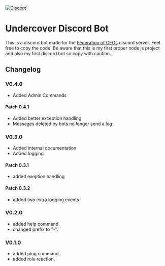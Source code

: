 
[![Discord](https://img.shields.io/discord/708938277285003336.svg?label=&logo=discord&logoColor=ffffff&color=7389D8&labelColor=6A7EC2)](https://discord.gg/RWcnqmF)

# Undercover Discord Bot

This is a discord bot made for the [Federation of CEOs](https://discord.gg/RWcnqmF) discord server. Feel free to copy the code. Be aware that this is my first proper node js project and also my first discord bot so copy with caution.

## Changelog

### V0.4.0

- Added Admin Commands

#### Patch 0.4.1
- Added better exception handling
- Messages deleted by bots no longer send a log

### V0.3.0

- Added internal documentation
- Added logging

#### Patch 0.3.1

- added exeption handling

#### Patch 0.3.2

- added two extra logging events

### V0.2.0

- added help command.
- changed prefix to "-".

### V0.1.0

- added ping command.
- added role reaction.

